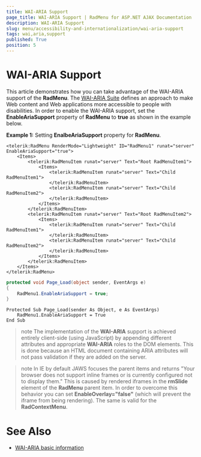 ```yaml
---
title: WAI-ARIA Support
page_title: WAI-ARIA Support | RadMenu for ASP.NET AJAX Documentation
description: WAI-ARIA Support
slug: menu/accessibility-and-internationalization/wai-aria-support
tags: wai,aria,support
published: True
position: 5
---
```


# WAI-ARIA Support


This article demonstrates how you can take advantage of the WAI-ARIA support of the **RadMenu**. The [WAI-ARIA Suite](http://www.w3.org/WAI/intro/aria) defines an approach to make Web content and Web applications more accessible to people with disabilities. In order to enable the WAI-ARIA support, set the **EnableAriaSupport** property of **RadMenu** to **true** as shown in the example below.

**Example 1:** Setting **EnalbeAriaSupport** property for **RadMenu**. 



````ASPNET
<telerik:RadMenu RenderMode="Lightweight" ID="RadMenu1" runat="server" EnableAriaSupport="true">
    <Items>
        <telerik:RadMenuItem runat="server" Text="Root RadMenuItem1">
            <Items>
                <telerik:RadMenuItem runat="server" Text="Child RadMenuItem1">
                </telerik:RadMenuItem>
                <telerik:RadMenuItem runat="server" Text="Child RadMenuItem2">
                </telerik:RadMenuItem>
            </Items>
        </telerik:RadMenuItem>
        <telerik:RadMenuItem runat="server" Text="Root RadMenuItem2">
            <Items>
                <telerik:RadMenuItem runat="server" Text="Child RadMenuItem1">
                </telerik:RadMenuItem>
                <telerik:RadMenuItem runat="server" Text="Child RadMenuItem2">
                </telerik:RadMenuItem>
            </Items>
        </telerik:RadMenuItem>
    </Items>
</telerik:RadMenu>
````
````C#
protected void Page_Load(object sender, EventArgs e)
{
    RadMenu1.EnableAriaSupport = true;
}
````
````VB
Protected Sub Page_Load(sender As Object, e As EventArgs)
	RadMenu1.EnableAriaSupport = True
End Sub
````


>note The implementation of the **WAI-ARIA** support is achieved entirely client-side (using JavaScript) by appending different attributes and appropriate **WAI-ARIA** roles to the DOM elements. This is done because an HTML document containing ARIA attributes will not pass validation if they are added on the server.
>

>note In IE by default JAWS focuses the parent items and returns "Your browser does not support inline frames or is currently configured not to display them." This is caused by rendered iframes in the **rmSlide** element of the **RadMenu** parent item. In order to overcome this behavior you can set **EnableOverlay="false"** (which will prevent the iframe from being rendering). The same is valid for the **RadContextMenu**. 
>

# See Also

 * [WAI-ARIA basic information](http://www.w3.org/WAI/intro/aria)

